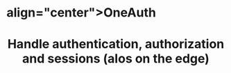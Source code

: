 <h1> align="center">OneAuth</h1>
<h1 align="center">Handle authentication, authorization and sessions (alos on the edge)</h2>
